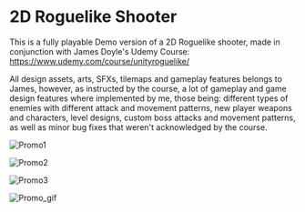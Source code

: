 # 2D Roguelike Shooter
 
This is a fully playable Demo version of a 2D Roguelike shooter, made in conjunction with James Doyle's Udemy Course: https://www.udemy.com/course/unityroguelike/

All design assets, arts, SFXs, tilemaps and gameplay features belongs to James, however, as instructed by the course, a lot of gameplay and game design features where implemented by me, those being: different types of enemies with different attack and movement patterns, new player weapons and characters, level designs, custom boss attacks and movement patterns, as well as minor bug fixes that weren't acknowledged by the course.

![Promo1](Promo/promo1.png)

![Promo2](Promo/promo2.png)

![Promo3](Promo/promo3.png)

![Promo_gif](Promo/promo_gif.gif)
